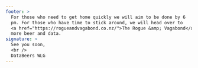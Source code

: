 ```yaml
---
footer: >
  For those who need to get home quickly we will aim to be done by 6
  pm. For those who have time to stick around, we will head over to
  <a href="https://rogueandvagabond.co.nz/">The Rogue &amp; Vagabond</a> for 
  more beer and data.
signature: >
  See you soon,
  <br />
  DataBeers WLG
---
```

